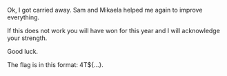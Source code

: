 Ok, I got carried away. Sam and Mikaela helped me again to improve everything.

If this does not work you will have won for this year and I will acknowledge your strength.

Good luck.

The flag is in this format: 4T${...}.
